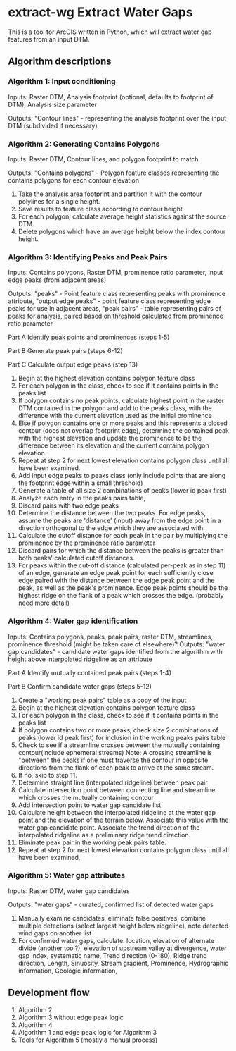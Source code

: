 # extract-wg Extract Water Gaps

This is a tool for ArcGIS written in Python, which will extract water gap features from an input DTM.

## Algorithm descriptions

### Algorithm 1: Input conditioning

Inputs: Raster DTM, Analysis footprint (optional, defaults to footprint of DTM), Analysis size parameter

Outputs: 	"Contour lines" - representing the analysis footprint over the input DTM (subdivided if necessary)


### Algorithm 2: Generating Contains Polygons

Inputs: Raster DTM, Contour lines, and polygon footprint to match

Outputs: "Contains polygons" - Polygon feature classes representing the contains polygons for each contour elevation 
1. Take the analysis area footprint and partition it with the contour polylines for a single height.
2. Save results to feature class according to contour height
3. For each polygon, calculate average height statistics against the source DTM.
4. Delete polygons which have an average height below the index contour height.


### Algorithm 3: Identifying Peaks and Peak Pairs

Inputs: Contains polygons, Raster DTM, prominence ratio parameter, input edge peaks (from adjacent areas)

Outputs: 	"peaks" - Point feature class representing peaks with prominence attribute, 
			"output edge peaks" - point feature class representing edge peaks for use in adjacent areas, 
			"peak pairs" - table representing pairs of peaks for analysis, paired based on threshold calculated from prominence ratio parameter

Part A Identify peak points and prominences (steps 1-5)

Part B Generate peak pairs (steps 6-12)

Part C Calculate output edge peaks (step 13)

1. Begin at the highest elevation contains polygon feature class
2. For each polygon in the class, check to see if it contains points in the peaks list
3. If polygon contains no peak points, calculate highest point in the raster DTM contained in the polygon and add to the peaks class, with the difference with the current elevation used as the initial prominence
4. Else if polygon contains one or more peaks and this represents a closed contour (does not overlap footprint edge), determine the contained peak with the highest elevation and update the prominence to be the difference between its elevation and the current contains polygon elevation.
5. Repeat at step 2 for next lowest elevation contains polygon class until all have been examined.
6. Add input edge peaks to peaks class (only include points that are along the footprint edge within a small threshold)
7. Generate a table of all size 2 combinations of peaks (lower id peak first)
8. Analyze each entry in the peaks pairs table, 
9. Discard pairs with two edge peaks
10. Determine the distance between the two peaks. For edge peaks, assume the peaks are 'distance' (input) away from the edge point in a direction orthogonal to the edge which they are associated with.
11. Calculate the cutoff distance for each peak in the pair by multiplying the prominence by the prominence ratio parameter
12. Discard pairs for which the distance between the peaks is greater than both peaks' calculated cutoff distances.
13. For peaks within the cut-off distance (calculated per-peak as in step 11) of an edge, generate an edge peak point for each sufficiently close edge paired with the distance between the edge peak point and the peak, as well as the peak's prominence. Edge peak points should be the highest ridge on the flank of a peak which crosses the edge. (probably need more detail)


### Algorithm 4: Water gap identification
Inputs: Contains polygons, peaks, peak pairs, raster DTM, streamlines, prominence threshold (might be taken care of elsewhere)?
Outputs:	"water gap candidates" - candidate water gaps identified from the algorithm with height above interpolated ridgeline as an attribute

Part A Identify mutually contained peak pairs (steps 1-4)

Part B Confirm candidate water gaps (steps 5-12)

1. Create a "working peak pairs" table as a copy of the input
2. Begin at the highest elevation contains polygon feature class
3. For each polygon in the class, check to see if it contains points in the peaks list
4. If polygon contains two or more peaks, check size 2 combinations of peaks (lower id peak first) for inclusion in the working peaks pairs table
5. Check to see if a streamline crosses between the mutually containing contour(include ephemeral streams) 
		Note: A crossing streamline is "between" the peaks if one must traverse the contour in opposite directions from the flank of each peak to arrive at the same stream.
6. If no, skip to step 11.
7. Determine straight line (interpolated ridgeline) between peak pair
8. Calculate intersection point between connecting line and streamline which crosses the mutually containing contour
9. Add intersection point to water gap candidate list
10. Calculate height between the interpolated ridgeline at the water gap point and the elevation of the terrain below. Associate this value with the water gap candidate point. Associate the trend direction of the interpolated ridgeline as a preliminary ridge trend direction.
11. Eliminate peak pair in the working peak pairs table.
12. Repeat at step 2 for next lowest elevation contains polygon class until all have been examined.


### Algorithm 5: Water gap attributes

Inputs: Raster DTM, water gap candidates

Outputs:	"water gaps" - curated, confirmed list of detected water gaps

1. Manually examine candidates, eliminate false positives, combine multiple detections (select largest height below ridgeline), note detected wind gaps on another list
2. For confirmed water gaps, calculate: 
		location, elevation of alternate divide (another tool?),
		elevation of upstream valley at divergence,
		water gap index,
		systematic name,
		Trend direction (0-180),
		Ridge trend direction,
		Length,
		Sinuosity,
		Stream gradient,
		Prominence,
		Hydrographic information,
		Geologic information,
		
    
 ## Development flow
 1. Algorithm 2
 1. Algorithm 3 without edge peak logic
 1. Algorithm 4
 1. Algorithm 1 and edge peak logic for Algorithm 3
 1. Tools for Algorithm 5 (mostly a manual process)
